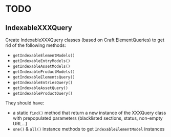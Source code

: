 # TODO

## IndexableXXXQuery
Create IndexableXXXQuery classes (based on Craft ElementQueries) to get rid of
the following methods:
  - `getIndexableElementModels()`
  - `getIndexableEntryModels()`
  - `getIndexableAssetModels()`
  - `getIndexableProductModels()`
  - `getIndexableElementsQuery()`
  - `getIndexableEntriesQuery()`
  - `getIndexableAssetQuery()`
  - `getIndexableProductQuery()`

They should have:
  - a static `find()` method that return a new instance of the XXXQuery class
    with prepopulated parameters (blacklisted sections, status, non-empty URL…)
  - `one()` & `all()` instance methods to get `IndexableElementModel` instances
